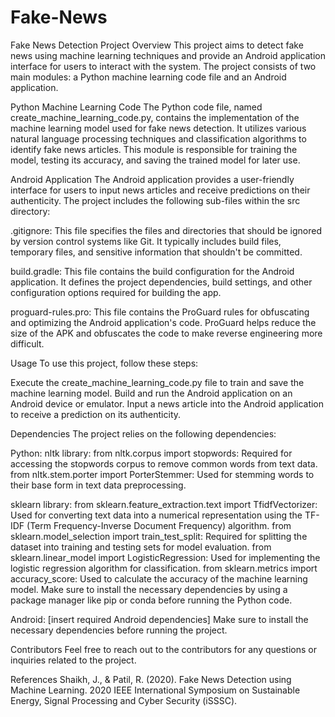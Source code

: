 # Fake-News

Fake News Detection Project
Overview
This project aims to detect fake news using machine learning techniques and provide an Android application interface for users to interact with the system. The project consists of two main modules: a Python machine learning code file and an Android application.

Python Machine Learning Code
The Python code file, named create_machine_learning_code.py, contains the implementation of the machine learning model used for fake news detection. It utilizes various natural language processing techniques and classification algorithms to identify fake news articles. This module is responsible for training the model, testing its accuracy, and saving the trained model for later use.

Android Application
The Android application provides a user-friendly interface for users to input news articles and receive predictions on their authenticity. The project includes the following sub-files within the src directory:

.gitignore: This file specifies the files and directories that should be ignored by version control systems like Git. It typically includes build files, temporary files, and sensitive information that shouldn't be committed.

build.gradle: This file contains the build configuration for the Android application. It defines the project dependencies, build settings, and other configuration options required for building the app.

proguard-rules.pro: This file contains the ProGuard rules for obfuscating and optimizing the Android application's code. ProGuard helps reduce the size of the APK and obfuscates the code to make reverse engineering more difficult.

Usage
To use this project, follow these steps:

Execute the create_machine_learning_code.py file to train and save the machine learning model.
Build and run the Android application on an Android device or emulator.
Input a news article into the Android application to receive a prediction on its authenticity.


Dependencies
The project relies on the following dependencies:

Python: 
nltk library:
from nltk.corpus import stopwords: Required for accessing the stopwords corpus to remove common words from text data.
from nltk.stem.porter import PorterStemmer: Used for stemming words to their base form in text data preprocessing.

sklearn library:
from sklearn.feature_extraction.text import TfidfVectorizer: Used for converting text data into a numerical representation using the TF-IDF (Term Frequency-Inverse Document Frequency) algorithm.
from sklearn.model_selection import train_test_split: Required for splitting the dataset into training and testing sets for model evaluation.
from sklearn.linear_model import LogisticRegression: Used for implementing the logistic regression algorithm for classification.
from sklearn.metrics import accuracy_score: Used to calculate the accuracy of the machine learning model.
Make sure to install the necessary dependencies by using a package manager like pip or conda before running the Python code.

Android: [insert required Android dependencies]
Make sure to install the necessary dependencies before running the project.

Contributors
Feel free to reach out to the contributors for any questions or inquiries related to the project.



References
Shaikh, J., & Patil, R. (2020). Fake News Detection using Machine Learning. 2020 IEEE International Symposium on Sustainable Energy, Signal Processing and Cyber Security (iSSSC).
